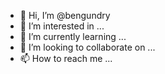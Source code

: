 - 👋 Hi, I’m @bengundry
- 👀 I’m interested in ...
- 🌱 I’m currently learning ...
- 💞️ I’m looking to collaborate on ...
- 📫 How to reach me ...

<!---
bengundry/bengundry is a ✨ special ✨ repository because its `README.md` (this file) appears on your GitHub profile.
You can click the Preview link to take a look at your changes.
--->
